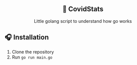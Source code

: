 <div align="center">

## 🦠 CovidStats
Little golang script to understand how go works

</div>

## 🎧 Installation 
1. Clone the repository
2. Run `go run main.go`
